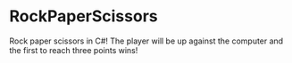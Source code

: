 # RockPaperScissors
Rock paper scissors in C#! The player will be up against the computer and the first to reach three points wins!
